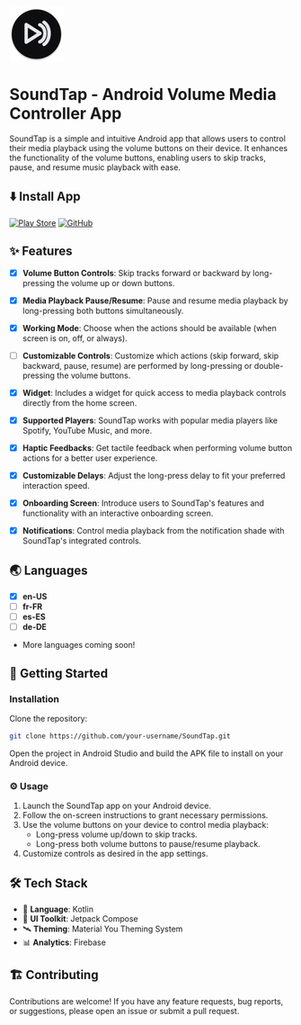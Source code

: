 ![SoundTap Icon](https://github.com/Angel-Studio/SoundTap/blob/master/app/src/main/res/mipmap-xhdpi/ic_launcher_round.webp)

# SoundTap - Android Volume Media Controller App

SoundTap is a simple and intuitive Android app that allows users to control their media playback
using the volume buttons on their device. It enhances the functionality of the volume buttons,
enabling users to skip tracks, pause, and resume music playback with ease.

## ⬇️ Install App

[![Play Store](https://img.shields.io/badge/Google_Play-414141?style=for-the-badge&logo=google-play&logoColor=white)](https://play.google.com/store/apps/details?id=fr.angel.soundtap)
[![GitHub](https://img.shields.io/badge/github-%23121011.svg?style=for-the-badge&logo=github&logoColor=white)](https://github.com/Angel-Studio/SoundTap/releases)

## ✨ Features

- [x] **Volume Button Controls**: Skip tracks forward or backward by long-pressing the volume up or
  down buttons.

- [x] **Media Playback Pause/Resume**: Pause and resume media playback by long-pressing both buttons
  simultaneously.

- [x] **Working Mode**: Choose when the actions should be available (when screen is on, off, or
  always).

- [ ] **Customizable Controls**: Customize which actions (skip forward, skip backward, pause,
  resume) are performed by long-pressing or double-pressing the volume buttons.

- [x] **Widget**: Includes a widget for quick access to media playback controls directly from the
  home screen.

- [x] **Supported Players**: SoundTap works with popular media players like Spotify, YouTube Music,
  and more.

- [x] **Haptic Feedbacks**: Get tactile feedback when performing volume button actions for a better
  user experience.

- [x] **Customizable Delays**: Adjust the long-press delay to fit your preferred interaction speed.

- [x] **Onboarding Screen**: Introduce users to SoundTap's features and functionality with an
  interactive onboarding screen.

- [x] **Notifications**: Control media playback from the notification shade with SoundTap's
  integrated controls.

## 🌏 Languages

- [x] **en-US**
- [ ] **fr-FR**
- [ ] **es-ES**
- [ ] **de-DE**
- More languages coming soon!

## 🚀 Getting Started

### Installation

Clone the repository:

```bash
git clone https://github.com/your-username/SoundTap.git
```

Open the project in Android Studio and build the APK file to install on your Android device.

### :gear: Usage

1. Launch the SoundTap app on your Android device.
2. Follow the on-screen instructions to grant necessary permissions.
3. Use the volume buttons on your device to control media playback:
    - Long-press volume up/down to skip tracks.
    - Long-press both volume buttons to pause/resume playback.
4. Customize controls as desired in the app settings.

## :hammer_and_wrench: Tech Stack

- :dart: **Language**: Kotlin
- :art: **UI Toolkit**: Jetpack Compose
- :artificial_satellite: **Theming**: Material You Theming System
- :bar_chart: **Analytics**: Firebase

## 🏗️ Contributing

Contributions are welcome! If you have any feature requests, bug reports, or suggestions, please
open an issue or submit a pull request.

